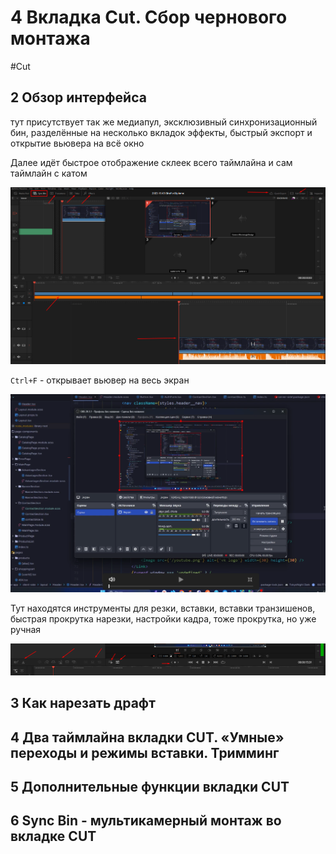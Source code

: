# 4 Вкладка Cut. Сбор чернового монтажа
#Cut

## 2 Обзор интерфейса

тут присутствует так же медиапул, эксклюзивный синхронизационный бин, разделённые на несколько вкладок эффекты, быстрый экспорт и открытие вьювера на всё окно

Далее идёт быстрое отображение склеек всего таймлайна и сам таймлайн с катом

![](_png/Pasted%20image%2020230520182104.png)

`Ctrl+F` - открывает вьювер на весь экран

![](_png/Pasted%20image%2020230520182135.png)

Тут находятся инструменты для резки, вставки, вставки транзишенов, быстрая прокрутка нарезки, настройки кадра, тоже прокрутка, но уже ручная

![](_png/Pasted%20image%2020230520182510.png)


## 3 Как нарезать драфт



## 4 Два таймлайна вкладки CUT. «Умные» переходы и режимы вставки. Тримминг



## 5 Дополнительные функции вкладки CUT



## 6 Sync Bin - мультикамерный монтаж во вкладке CUT








